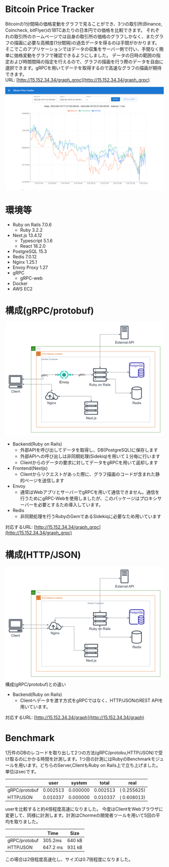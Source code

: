 # Bitcoin Price Tracker
Bitcoinの1分間隔の価格変動をグラフで見ることができ、3つの取引所(Binance, Coincheck, bitFlyer)の1BTCあたりの日本円での価格を比較できます。
それぞれの取引所のホームページでは自身の取引所の価格のグラフしかなく、またグラフの描画に必要な高頻度(1分間隔)の過去データを得るのは手間がかかります。そこでこのアプリケーションではデータの収集をサーバー側で行い、手間なく簡単に価格変動をグラフで確認できるようにしました。
データの日時の範囲の指定および時間間隔の指定を行えるので、グラフの描画を行う際のデータを自由に選択できます。gRPCを用いてデーテを取得するので高速なグラフの描画が期待できます。<br>
URL: [http://15.152.34.34/graph_grpc](http://15.152.34.34/graph_grpc)

![Bitcoin price trackerの例](README_src/Bitcoin_price_tracker.png)

# 環境等


- Ruby on Rails 7.0.6
  - Ruby 3.2.2
- Next.js 13.4.12
  - Typescript 5.1.6
  - React 18.2.0
- PostgreSQL 15.3
- Redis 7.0.12
- Nginx 1.25.1
- Envoy Proxy 1.27
- gRPC
  - gRPC-web
- Docker
- AWS EC2

# 構成(gRPC/protobuf)
![大まかな図grpc](README_src/rought_sketch_grpc.png)
- Backend(Ruby on Rails)
  - 外部APIを呼び出してデータを取得し、DB(PostgreSQL)に保存します
  - 外部APIへの呼び出しは非同期処理(Sidekiq)を用いて１分毎に行います
  - Clientからのデータの要求に対してデータをgRPCを用いて返却します
- Frontend(Nextjs)
  - Clientからリクエストがあった際に、グラフ描画のコードが含まれた静的ページを送信します
- Envoy
  - 通常はWebアプリとサーバーでgRPCを用いて通信できません。通信を行うためにgRPC-Webを使用しましたが、このパッケージはプロキシサーバーを必要とするため導入しています。
- Redis
  - 非同期処理を行うRubyのGemであるSidekiqに必要なため用いています

対応するURL: [http://15.152.34.34/graph_grpc](http://15.152.34.34/graph_grpc)

# 構成(HTTP/JSON)

![大まかな図](README_src/rought_sketch_json.png)
構成(gRPC/protobuf)との違い
- Backend(Ruby on Rails)
  - Clientへデータを渡す方式をgRPCではなく、HTTP/JSONのREST APIを用いています。

対応するURL: [http://15.152.34.34/graph](http://15.152.34.34/graph)





# Benchmark

1万件のDBのレコードを取り出して2つの方法(gRPC/protobu,HTTP/JSON)で受け取るのにかかる時間を計測します。1つ目の計測にはRubyのBenchmarkモジュールを用います。どちらのServer,ClientもRuby on Rails上で立ち上げました。単位はsecです。

|               | user     | system   | total    | real         |
| ------------- | -------- | -------- | -------- | ------------ |
| gRPC/protobuf | 0.002513 | 0.000000 | 0.002513 | (  0.255625) |
| HTTP/JSON     | 0.010337 | 0.000000 | 0.010337 | (  0.608013) |

userを比較すると約4倍程度高速になりました。
今度はClientをWebブラウザに変更して、同様に計測します。計測はChormeの開発者ツールを用いて5回の平均を取りました。

|               | Time     | Size   |
| ------------- | -------- | ------ |
| gRPC/protobuf | 305.2ms  | 640 kB |
| HTTP/JSON     | 647.2 ms | 931 kB |

この場合は2倍程度高速化し、サイズは0.7倍程度になりました。
